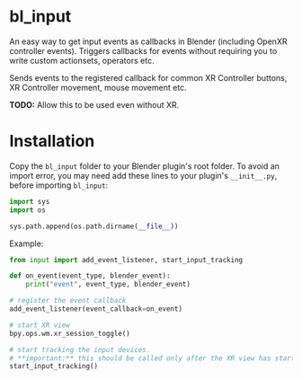 # bl_input
An easy way to get input events as callbacks in Blender (including OpenXR controller events). Triggers callbacks for events without requiring you to write custom actionsets, operators etc.

Sends events to the registered callback for common XR Controller buttons, XR Controller movement, mouse movement etc.

**TODO:** Allow this to be used even without XR.

# Installation
Copy the `bl_input` folder to your Blender plugin's root folder. To avoid an import error, you may need add these lines to your plugin's `__init__.py`, before importing `bl_input`:
```py
import sys
import os

sys.path.append(os.path.dirname(__file__))
```

Example:
```py
from input import add_event_listener, start_input_tracking

def on_event(event_type, blender_event):
    print("event", event_type, blender_event)

# register the event callback
add_event_listener(event_callback=on_event)

# start XR view
bpy.ops.wm.xr_session_toggle()

# start tracking the input devices.
# **important:** this should be called only after the XR view has started!
start_input_tracking()
```
